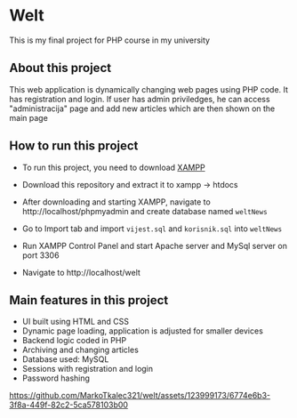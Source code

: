 # Welt
This is my final project for PHP course in my university

## About this project
This web application is dynamically changing web pages using PHP code.  It has registration and login. If user has admin priviledges, he can access "administracija" page and add new articles which are then shown on the main page
## How to run this project
- To run this project, you need to download [XAMPP](https://www.apachefriends.org/)

- Download this repository and extract it to xampp -> htdocs

- After downloading and starting XAMPP, navigate to http://localhost/phpmyadmin and create database named `weltNews`

- Go to Import tab and import `vijest.sql` and `korisnik.sql` into `weltNews`

- Run XAMPP Control Panel and start Apache server and MySql server on port 3306

- Navigate to  http://localhost/welt

## Main features in this project
- UI built using HTML and CSS
- Dynamic page loading, application is adjusted for smaller devices
- Backend logic coded in PHP
- Archiving and changing articles
- Database used: MySQL
- Sessions with registration and login
- Password hashing

https://github.com/MarkoTkalec321/welt/assets/123999173/6774e6b3-3f8a-449f-82c2-5ca578103b00

